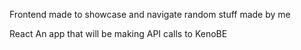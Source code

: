Frontend made to showcase and navigate random stuff made by me

React
An app that will be making API calls to KenoBE
